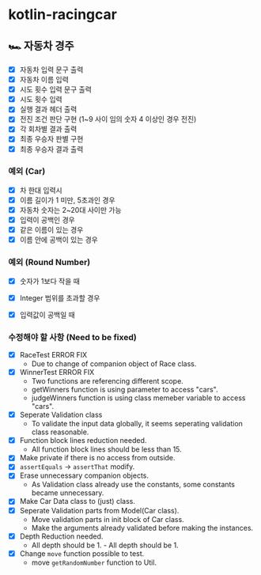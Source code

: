 # kotlin-racingcar

## 🏎 ️자동차 경주

 - [x] 자동차 입력 문구 출력
 - [x] 자동차 이름 입력
 - [x] 시도 횟수 입력 문구 출력
 - [x] 시도 횟수 입력
 - [x] 실행 결과 헤더 출력
 - [x] 전진 조건 판단 구현 (1~9 사이 임의 숫자 4 이상인 경우 전진)
 - [x] 각 회차별 결과 출력
 - [x] 최종 우승자 판별 구현
 - [x] 최종 우승자 결과 출력

### 예외 (Car)
 - [x] 차 한대 입력시
 - [x] 이름 길이가 1 미만, 5초과인 경우
 - [x] 자동차 숫자는 2~20대 사이만 가능
 - [x] 입력이 공백인 경우
 - [x] 같은 이름이 있는 경우
 - [x] 이름 안에 공백이 있는 경우

### 예외 (Round Number)
- [x] 숫자가 1보다 작을 때
- [x] Integer 범위를 초과할 경우
- [x] 입력값이 공백일 때


### 수정해야 할 사항 (Need to be fixed)
- [x] RaceTest ERROR FIX
  - Due to change of companion object of Race class.
- [x] WinnerTest ERROR FIX
  - Two functions are referencing different scope.
  - getWinners function is using parameter to access "cars".
  - judgeWinners function is using class memeber variable to access "cars".
- [x] Seperate Validation class
  - To validate the input data globally, it seems seperating validation class reasonable.
- [x] Function block lines reduction needed.
  - All function block lines should be less than 15.
- [x] Make private if there is no access from outside.
- [x] `assertEquals` -> `assertThat` modify.
- [x] Erase unnecessary companion objects.
  - As Validation class already use the constants, some constants became unnecessary.
- [x] Make Car Data class to (just) class.
- [x] Seperate Validation parts from Model(Car class).
  - Move validation parts in init block of Car class.
  - Make the arguments already validated before making the instances. 
- [x] Depth Reduction needed.
  - All depth should be 1.  - All depth should be 1.
- [x] Change `move` function possible to test.
  - move `getRandomNumber` function to Util.
